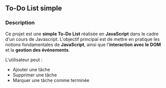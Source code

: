 ## To-Do List simple

### Description

Ce projet est une **simple To-Do List** réalisée en **JavaScript** dans le cadre d'un cours de Javascript.
L'objectif principal est de mettre en pratique les notions fondamentales de **JavaScript**, ainsi que l'**interaction avec le DOM** et la **gestion des événements**.

L'utilisateur peut :
- Ajouter une tâche
- Supprimer une tâche
- Marquer une tâche comme terminée
